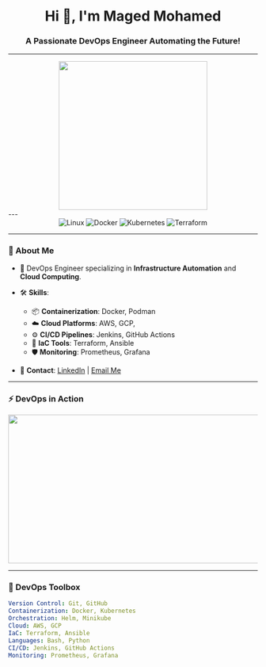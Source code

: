 <h1 align="center">Hi 👋, I'm Maged Mohamed</h1>
<h3 align="center">A Passionate DevOps Engineer Automating the Future!</h3>

---

<div align="center"> <img src="https://media.giphy.com/media/L1R1tvI9svkIWwpVYr/giphy.gif" width="300"/> </div>
---
<div align="center"> <img src="https://img.shields.io/badge/Linux-Freedom-orange?style=for-the-badge&logo=linux" alt="Linux"> <img src="https://img.shields.io/badge/Docker-Containers-blue?style=for-the-badge&logo=docker" alt="Docker"> <img src="https://img.shields.io/badge/Kubernetes-Orchestration-blueviolet?style=for-the-badge&logo=kubernetes" alt="Kubernetes"> <img src="https://img.shields.io/badge/Terraform-IaC-purple?style=for-the-badge&logo=terraform" alt="Terraform"> </div>

---


### 🌟 About Me
- 🚀 DevOps Engineer specializing in **Infrastructure Automation** and **Cloud Computing**.  
- 🛠️ **Skills**:  
  - 📦 **Containerization**: Docker, Podman  
  - ☁️ **Cloud Platforms**: AWS, GCP,  
  - ⚙️ **CI/CD Pipelines**: Jenkins, GitHub Actions  
  - 📜 **IaC Tools**: Terraform, Ansible  
  - 🛡️ **Monitoring**: Prometheus, Grafana  

- 🔗 **Contact**: [LinkedIn](https://linkedin.com/in/maged3mohamed) | [Email Me](mailto:maged3bdelfatah@gmail.com)

---

### ⚡ DevOps in Action  
<div align="center">
  <img src="https://media.giphy.com/media/kH6CqYiquZawmU1HI6/giphy.gif" width="600" height="300"/>
</div>

---

### 🧰 DevOps Toolbox
```yaml
Version Control: Git, GitHub
Containerization: Docker, Kubernetes
Orchestration: Helm, Minikube
Cloud: AWS, GCP
IaC: Terraform, Ansible
Languages: Bash, Python
CI/CD: Jenkins, GitHub Actions
Monitoring: Prometheus, Grafana
